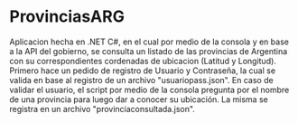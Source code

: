 # ProvinciasARG
Aplicacion hecha en .NET C#, en el cual por medio de la consola y en base a la API del gobierno, se consulta un listado de las provincias de Argentina con su correspondientes cordenadas de ubicacion (Latitud y Longitud).
Primero hace un pedido de registro de Usuario y Contraseña, la cual se valida en base al registro de un archivo "usuariopass.json".
En caso de validar el usuario, el script por medio de la consola pregunta por el nombre de una provincia para luego dar a conocer su ubicación.
La misma se registra en un archivo "provinciaconsultada.json".

